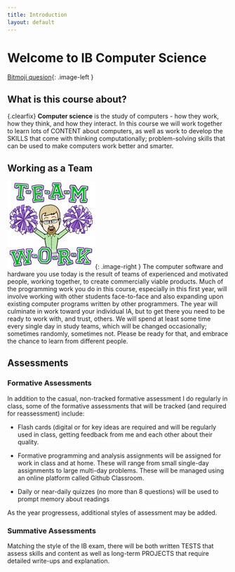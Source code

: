 ```yaml
---
title: Introduction
layout: default
---
```


# Welcome to IB Computer Science

[Bitmoji quesion](media/00/bitmoji_question.png){: .image-left }
## What is this course about?

 {.clearfix}
 **Computer science** is the study of computers - how they work, how they think, and how they interact. In this course we will work together to learn lots of CONTENT about computers, as well as work to develop the SKILLS that come with thinking computationally; problem-solving skills that can be used to make computers work better and smarter.

## Working as a Team

![Bitmoji Teamwork](media/00/bitmoji_teamwork.png){: .image-right } The computer software and hardware you use today is the result of teams of experienced and motivated people, working together, to create commercially viable products. Much of the programming work you do in this course, especially in this first year, will involve working with other students face-to-face and also expanding upon existing computer programs written by other programmers. The year will culminate in work toward your individual IA, but to get there you need to be ready to work with, and trust, others. We will spend at least some time every single day in study teams, which will be changed occasionally; sometimes randomly, sometimes not. Please be ready for that, and embrace the chance to learn from different people.

## Assessments

### Formative Assessments

In addition to the casual, non-tracked formative assessment I do regularly in class, some of the formative assessments that will be tracked (and required for reassessment) include:

* Flash cards (digital or for key ideas are required and will be regularly used in class, getting feedback from me and each other about their quality.
  
* Formative programming and analysis assignments will be assigned for work in class and at home. These will range from small single-day assignments to large multi-day problems. These will be managed using an online platform called Github Classroom.

* Daily or near-daily quizzes (no more than 8 questions) will be used to prompt memory about readings

As the year progressess, additional styles of assessment may be added.

### Summative Assessments

Matching the style of the IB exam, there will be both written TESTS that assess skills and content as well as long-term PROJECTS that require detailed write-ups and explanation.

